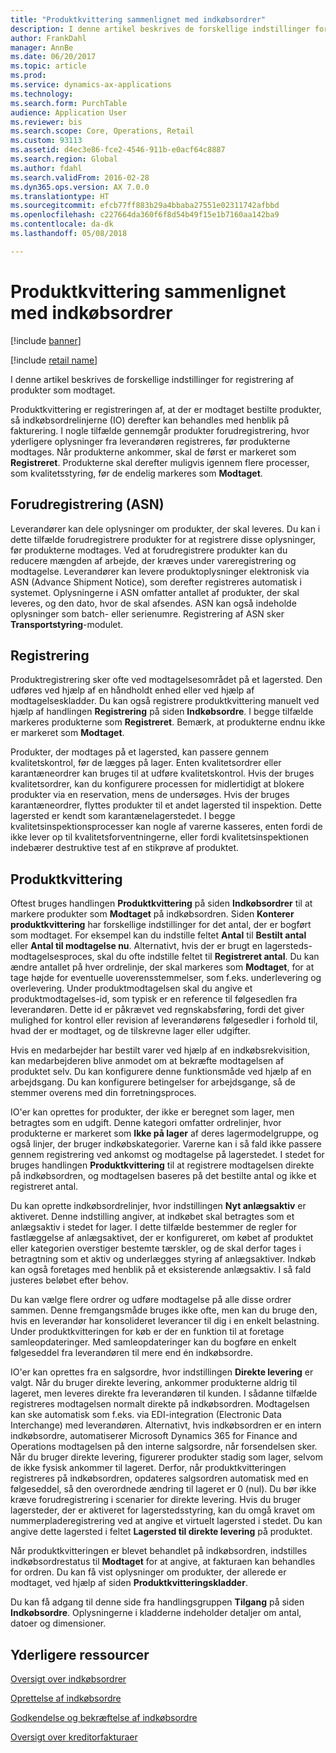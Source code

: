 ```yaml
---
title: "Produktkvittering sammenlignet med indkøbsordrer"
description: I denne artikel beskrives de forskellige indstillinger for registrering af produkter som modtaget.
author: FrankDahl
manager: AnnBe
ms.date: 06/20/2017
ms.topic: article
ms.prod: 
ms.service: dynamics-ax-applications
ms.technology: 
ms.search.form: PurchTable
audience: Application User
ms.reviewer: bis
ms.search.scope: Core, Operations, Retail
ms.custom: 93113
ms.assetid: d4ec3e86-fce2-4546-911b-e0acf64c8887
ms.search.region: Global
ms.author: fdahl
ms.search.validFrom: 2016-02-28
ms.dyn365.ops.version: AX 7.0.0
ms.translationtype: HT
ms.sourcegitcommit: efcb77ff883b29a4bbaba27551e02311742afbbd
ms.openlocfilehash: c227664da360f6f8d54b49f15e1b7160aa142ba9
ms.contentlocale: da-dk
ms.lasthandoff: 05/08/2018

---
```


# <a name="product-receipt-against-purchase-orders"></a>Produktkvittering sammenlignet med indkøbsordrer

[!include [banner](../includes/banner.md)]

[!include [retail name](../includes/retail-name.md)]

I denne artikel beskrives de forskellige indstillinger for registrering af produkter som modtaget.

Produktkvittering er registreringen af, at der er modtaget bestilte produkter, så indkøbsordrelinjerne (IO) derefter kan behandles med henblik på fakturering. I nogle tilfælde gennemgår produkter forudregistrering, hvor yderligere oplysninger fra leverandøren registreres, før produkterne modtages. Når produkterne ankommer, skal de først er markeret som **Registreret**. Produkterne skal derefter muligvis igennem flere processer, som kvalitetsstyring, før de endelig markeres som **Modtaget**.

## <a name="preregistration-asn"></a>Forudregistrering (ASN)
Leverandører kan dele oplysninger om produkter, der skal leveres. Du kan i dette tilfælde forudregistrere produkter for at registrere disse oplysninger, før produkterne modtages. Ved at forudregistrere produkter kan du reducere mængden af arbejde, der kræves under vareregistrering og modtagelse. Leverandører kan levere produktoplysninger elektronisk via ASN (Advance Shipment Notice), som derefter registreres automatisk i systemet. Oplysningerne i ASN omfatter antallet af produkter, der skal leveres, og den dato, hvor de skal afsendes. ASN kan også indeholde oplysninger som batch- eller serienumre. Registrering af ASN sker **Transportstyring**-modulet.

## <a name="registration"></a>Registrering
Produktregistrering sker ofte ved modtagelsesområdet på et lagersted. Den udføres ved hjælp af en håndholdt enhed eller ved hjælp af modtagelseskladder. Du kan også registrere produktkvittering manuelt ved hjælp af handlingen **Registrering** på siden **Indkøbsordre**. I begge tilfælde markeres produkterne som **Registreret**. Bemærk, at produkterne endnu ikke er markeret som **Modtaget**.  

Produkter, der modtages på et lagersted, kan passere gennem kvalitetskontrol, før de lægges på lager. Enten kvalitetsordrer eller karantæneordrer kan bruges til at udføre kvalitetskontrol. Hvis der bruges kvalitetsordrer, kan du konfigurere processen for midlertidigt at blokere produkter via en reservation, mens de undersøges. Hvis der bruges karantæneordrer, flyttes produkter til et andet lagersted til inspektion. Dette lagersted er kendt som karantænelagerstedet. I begge kvalitetsinspektionsprocesser kan nogle af varerne kasseres, enten fordi de ikke lever op til kvalitetsforventningerne, eller fordi kvalitetsinspektionen indebærer destruktive test af en stikprøve af produktet.

## <a name="product-receipt"></a>Produktkvittering
Oftest bruges handlingen **Produktkvittering** på siden **Indkøbsordrer** til at markere produkter som **Modtaget** på indkøbsordren. Siden **Konterer produktkvittering** har forskellige indstillinger for det antal, der er bogført som modtaget. For eksempel kan du indstille feltet **Antal** til **Bestilt antal** eller **Antal til modtagelse nu**. Alternativt, hvis der er brugt en lagersteds-modtagelsesproces, skal du ofte indstille feltet til **Registreret antal**. Du kan ændre antallet på hver ordrelinje, der skal markeres som **Modtaget**, for at tage højde for eventuelle uoverensstemmelser, som f.eks. underlevering og overlevering. Under produktmodtagelsen skal du angive et produktmodtagelses-id, som typisk er en reference til følgesedlen fra leverandøren. Dette id er påkrævet ved regnskabsføring, fordi det giver mulighed for kontrol eller revision af leverandørens følgesedler i forhold til, hvad der er modtaget, og de tilskrevne lager eller udgifter.  

Hvis en medarbejder har bestilt varer ved hjælp af en indkøbsrekvisition, kan medarbejderen blive anmodet om at bekræfte modtagelsen af produktet selv. Du kan konfigurere denne funktionsmåde ved hjælp af en arbejdsgang. Du kan konfigurere betingelser for arbejdsgange, så de stemmer overens med din forretningsproces.  

IO'er kan oprettes for produkter, der ikke er beregnet som lager, men betragtes som en udgift. Denne kategori omfatter ordrelinjer, hvor produkterne er markeret som **Ikke på lager** af deres lagermodelgruppe, og også linjer, der bruger indkøbskategorier. Varerne kan i så fald ikke passere gennem registrering ved ankomst og modtagelse på lagerstedet. I stedet for bruges handlingen **Produktkvittering** til at registrere modtagelsen direkte på indkøbsordren, og modtagelsen baseres på det bestilte antal og ikke et registreret antal.  

Du kan oprette indkøbsordrelinjer, hvor indstillingen **Nyt anlægsaktiv** er aktiveret. Denne indstilling angiver, at indkøbet skal betragtes som et anlægsaktiv i stedet for lager. I dette tilfælde bestemmer de regler for fastlæggelse af anlægsaktivet, der er konfigureret, om købet af produktet eller kategorien overstiger bestemte tærskler, og de skal derfor tages i betragtning som et aktiv og underlægges styring af anlægsaktiver. Indkøb kan også foretages med henblik på et eksisterende anlægsaktiv. I så fald justeres beløbet efter behov.  

Du kan vælge flere ordrer og udføre modtagelse på alle disse ordrer sammen. Denne fremgangsmåde bruges ikke ofte, men kan du bruge den, hvis en leverandør har konsolideret leverancer til dig i en enkelt belastning. Under produktkvitteringen for køb er der en funktion til at foretage samleopdateringer. Med samleopdateringer kan du bogføre en enkelt følgeseddel fra leverandøren til mere end én indkøbsordre.  

IO'er kan oprettes fra en salgsordre, hvor indstillingen **Direkte levering** er valgt. Når du bruger direkte levering, ankommer produkterne aldrig til lageret, men leveres direkte fra leverandøren til kunden. I sådanne tilfælde registreres modtagelsen normalt direkte på indkøbsordren. Modtagelsen kan ske automatisk som f.eks. via EDI-integration (Electronic Data Interchange) med leverandøren. Alternativt, hvis indkøbsordren er en intern indkøbsordre, automatiserer Microsoft Dynamics 365 for Finance and Operations modtagelsen på den interne salgsordre, når forsendelsen sker. Når du bruger direkte levering, figurerer produkter stadig som lager, selvom de ikke fysisk ankommer til lageret. Derfor, når produktkvitteringen registreres på indkøbsordren, opdateres salgsordren automatisk med en følgeseddel, så den overordnede ændring til lageret er 0 (nul). Du bør ikke kræve forudregistrering i scenarier for direkte levering. Hvis du bruger lagersteder, der er aktiveret for lagerstedsstyring, kan du omgå kravet om nummerpladeregistrering ved at angive et virtuelt lagersted i stedet. Du kan angive dette lagersted i feltet **Lagersted til direkte levering** på produktet. 

Når produktkvitteringen er blevet behandlet på indkøbsordren, indstilles indkøbsordrestatus til **Modtaget** for at angive, at fakturaen kan behandles for ordren. Du kan få vist oplysninger om produkter, der allerede er modtaget, ved hjælp af siden **Produktkvitteringskladder**.  

Du kan få adgang til denne side fra handlingsgruppen **Tilgang** på siden **Indkøbsordre**. Oplysningerne i kladderne indeholder detaljer om antal, datoer og dimensioner.

<a name="additional-resources"></a>Yderligere ressourcer
--------

[Oversigt over indkøbsordrer](purchase-order-overview.md)

[Oprettelse af indkøbsordre](purchase-order-creation.md)

[Godkendelse og bekræftelse af indkøbsordre](purchase-order-approval-confirmation.md)

[Oversigt over kreditorfakturaer](../../financials/accounts-payable/vendor-invoices-overview.md)




